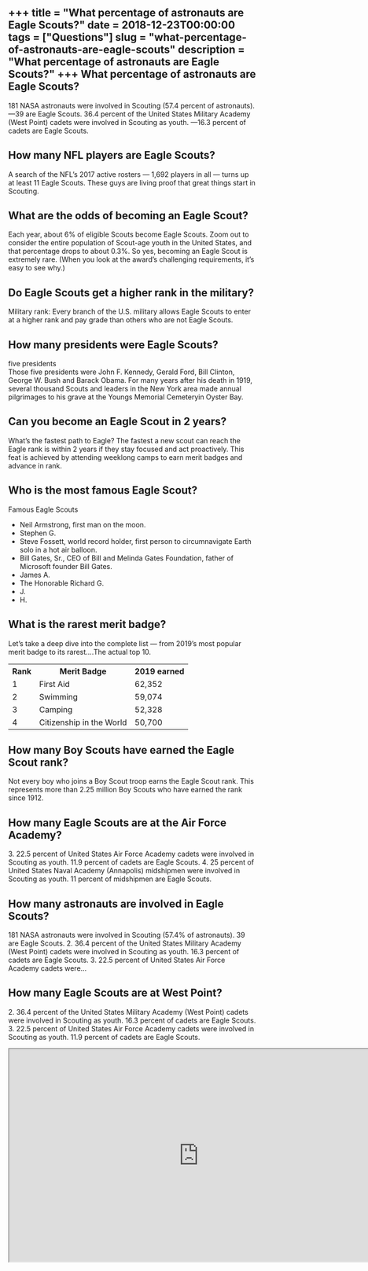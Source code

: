 +++
title = "What percentage of astronauts are Eagle Scouts?"
date = 2018-12-23T00:00:00
tags = ["Questions"]
slug = "what-percentage-of-astronauts-are-eagle-scouts"
description = "What percentage of astronauts are Eagle Scouts?"
+++
What percentage of astronauts are Eagle Scouts?
-----------------------------------------------

181 NASA astronauts were involved in Scouting (57.4 percent of astronauts). —39 are Eagle Scouts. 36.4 percent of the United States Military Academy (West Point) cadets were involved in Scouting as youth. —16.3 percent of cadets are Eagle Scouts.

How many NFL players are Eagle Scouts?
--------------------------------------

A search of the NFL’s 2017 active rosters — 1,692 players in all — turns up at least 11 Eagle Scouts. These guys are living proof that great things start in Scouting.

What are the odds of becoming an Eagle Scout?
---------------------------------------------

Each year, about 6% of eligible Scouts become Eagle Scouts. Zoom out to consider the entire population of Scout-age youth in the United States, and that percentage drops to about 0.3%. So yes, becoming an Eagle Scout is extremely rare. (When you look at the award’s challenging requirements, it’s easy to see why.)

Do Eagle Scouts get a higher rank in the military?
--------------------------------------------------

Military rank: Every branch of the U.S. military allows Eagle Scouts to enter at a higher rank and pay grade than others who are not Eagle Scouts.

How many presidents were Eagle Scouts?
--------------------------------------

five presidents  
Those five presidents were John F. Kennedy, Gerald Ford, Bill Clinton, George W. Bush and Barack Obama. For many years after his death in 1919, several thousand Scouts and leaders in the New York area made annual pilgrimages to his grave at the Youngs Memorial Cemeteryin Oyster Bay.

Can you become an Eagle Scout in 2 years?
-----------------------------------------

What’s the fastest path to Eagle? The fastest a new scout can reach the Eagle rank is within 2 years if they stay focused and act proactively. This feat is achieved by attending weeklong camps to earn merit badges and advance in rank.

Who is the most famous Eagle Scout?
-----------------------------------

Famous Eagle Scouts

- Neil Armstrong, first man on the moon.
- Stephen G.
- Steve Fossett, world record holder, first person to circumnavigate Earth solo in a hot air balloon.
- Bill Gates, Sr., CEO of Bill and Melinda Gates Foundation, father of Microsoft founder Bill Gates.
- James A.
- The Honorable Richard G.
- J.
- H.

What is the rarest merit badge?
-------------------------------

Let’s take a deep dive into the complete list — from 2019’s most popular merit badge to its rarest….The actual top 10.

<table><tr><th>Rank</th><th>Merit Badge</th><th>2019 earned</th></tr><tr><td>1</td><td>First Aid</td><td>62,352</td></tr><tr><td>2</td><td>Swimming</td><td>59,074</td></tr><tr><td>3</td><td>Camping</td><td>52,328</td></tr><tr><td>4</td><td>Citizenship in the World</td><td>50,700</td></tr></table>

How many Boy Scouts have earned the Eagle Scout rank?
-----------------------------------------------------

Not every boy who joins a Boy Scout troop earns the Eagle Scout rank. This represents more than 2.25 million Boy Scouts who have earned the rank since 1912.

How many Eagle Scouts are at the Air Force Academy?
---------------------------------------------------

3\. 22.5 percent of United States Air Force Academy cadets were involved in Scouting as youth. 11.9 percent of cadets are Eagle Scouts. 4. 25 percent of United States Naval Academy (Annapolis) midshipmen were involved in Scouting as youth. 11 percent of midshipmen are Eagle Scouts.

How many astronauts are involved in Eagle Scouts?
-------------------------------------------------

181 NASA astronauts were involved in Scouting (57.4% of astronauts). 39 are Eagle Scouts. 2. 36.4 percent of the United States Military Academy (West Point) cadets were involved in Scouting as youth. 16.3 percent of cadets are Eagle Scouts. 3. 22.5 percent of United States Air Force Academy cadets were…

How many Eagle Scouts are at West Point?
----------------------------------------

2\. 36.4 percent of the United States Military Academy (West Point) cadets were involved in Scouting as youth. 16.3 percent of cadets are Eagle Scouts. 3. 22.5 percent of United States Air Force Academy cadets were involved in Scouting as youth. 11.9 percent of cadets are Eagle Scouts.

<iframe allow="accelerometer; autoplay; clipboard-write; encrypted-media; gyroscope; picture-in-picture" allowfullscreen="" class="__youtube_prefs__  epyt-is-override  no-lazyload" data-no-lazy="1" data-origheight="433" data-origwidth="770" data-skipgform_ajax_framebjll="" height="433" id="_ytid_77135" loading="lazy" src="https://www.youtube.com/embed/vr4dWqPGVVM?enablejsapi=1&autoplay=0&cc_load_policy=0&cc_lang_pref=&iv_load_policy=1&loop=0&modestbranding=0&rel=1&fs=1&playsinline=0&autohide=2&theme=dark&color=red&controls=1&" title="YouTube player" width="770"></iframe>